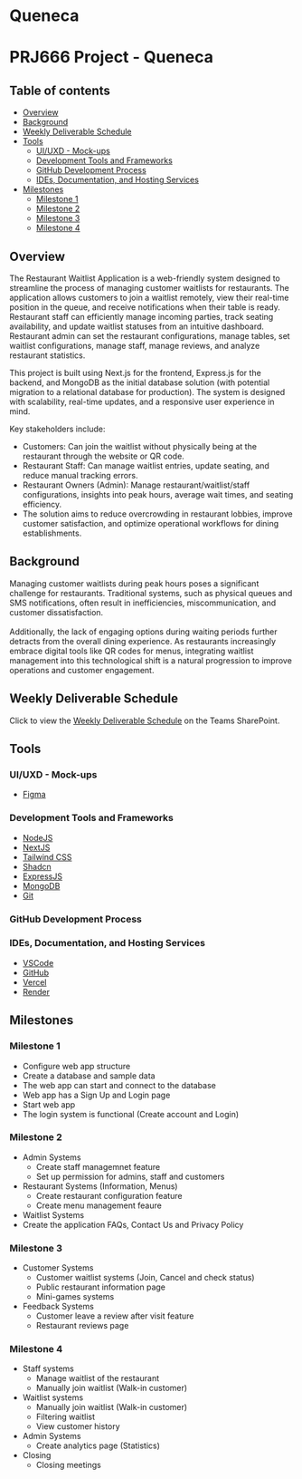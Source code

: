 # Queneca
# PRJ666 Project - Queneca

## Table of contents

- [Overview](#overview)
- [Background](#background)
- [Weekly Deliverable Schedule](#weekly-deliverable-schedule)
- [Tools](#tools)
  - [UI/UXD - Mock-ups](#uiuxd---mock-ups)
  - [Development Tools and Frameworks](#development-tools-and-frameworks)
  - [GitHub Development Process](#github-development-process)
  - [IDEs, Documentation, and Hosting Services](#ides-documentation-and-hosting-services)
- [Milestones](#milestones)
  - [Milestone 1](#milestone-1)
  - [Milestone 2](#milestone-2)
  - [Milestone 3](#milestone-3)
  - [Milestone 4](#milestone-4)

## Overview

The Restaurant Waitlist Application is a web-friendly system designed to streamline the process of managing customer waitlists for restaurants. The application allows customers to join a waitlist remotely, view their real-time position in the queue, and receive notifications when their table is ready. Restaurant staff can efficiently manage incoming parties, track seating availability, and update waitlist statuses from an intuitive dashboard. Restaurant admin can set the restaurant configurations, manage tables, set waitlist configurations, manage staff, manage reviews, and analyze restaurant statistics.

This project is built using Next.js for the frontend, Express.js for the backend, and MongoDB as the initial database solution (with potential migration to a relational database for production). The system is designed with scalability, real-time updates, and a responsive user experience in mind.

Key stakeholders include:

- Customers: Can join the waitlist without physically being at the restaurant through the website or QR code.
- Restaurant Staff: Can manage waitlist entries, update seating, and reduce manual tracking errors.
- Restaurant Owners (Admin): Manage restaurant/waitlist/staff configurations, insights into peak hours, average wait times, and seating efficiency.
- The solution aims to reduce overcrowding in restaurant lobbies, improve customer satisfaction, and optimize operational workflows for dining establishments.


## Background

Managing customer waitlists during peak hours poses a significant challenge for restaurants. Traditional systems, such as physical queues and SMS notifications, often result in inefficiencies, miscommunication, and customer dissatisfaction.<br><br>
Additionally, the lack of engaging options during waiting periods further detracts from the overall dining experience. As restaurants increasingly embrace digital tools like QR codes for menus, integrating waitlist management into this technological shift is a natural progression to improve operations and customer engagement.

## Weekly Deliverable Schedule

Click to view the [Weekly Deliverable Schedule](https://seneca.sharepoint.com/:x:/r/sites/2025-05-05PRJ666NBB/Class%20Materials/PRJ666%20NBB%20Summer%202025%20Deliverables%20Schedule.xlsx?d=w5f24f09ee36b450ab8d2ab21a52c1d78&csf=1&web=1&e=oEtveN) on the Teams SharePoint.

## Tools

### UI/UXD - Mock-ups

- [Figma](https://www.figma.com/design/xt7FrpShSbqRJ5knIQvCcL/QUENECA---UI?node-id=0-1&m=dev&t=IdseNZhYpb7lplT2-1)

### Development Tools and Frameworks

- [NodeJS](https://nodejs.org/en/)
- [NextJS](https://nextjs.org/)
- [Tailwind CSS](https://tailwindcss.com/)
- [Shadcn](https://ui.shadcn.com/)
- [ExpressJS](https://expressjs.com/)
- [MongoDB](https://www.mongodb.com/)
- [Git](https://git-scm.com/)

### GitHub Development Process


### IDEs, Documentation, and Hosting Services

- [VSCode](https://code.visualstudio.com/)
- [GitHub](https://github.com/)
- [Vercel](https://vercel.com/)
- [Render](https://render.com/)

## Milestones

### Milestone 1  

- Configure web app structure
- Create a database and sample data
- The web app can start and connect to the database
- Web app has a Sign Up and Login page
- Start web app
- The login system is functional (Create account and Login)

### Milestone 2

- Admin Systems
  - Create staff managemnet feature
  - Set up permission for admins, staff and customers
- Restaurant Systems (Information, Menus)
  - Create restaurant configuration feature
  - Create menu management feaure
- Waitlist Systems
- Create the application FAQs, Contact Us and Privacy Policy

### Milestone 3

- Customer Systems
  - Customer waitlist systems (Join, Cancel and check status)
  - Public restaurant information page
  - Mini-games systems
- Feedback Systems
  - Customer leave a review after visit feature
  - Restaurant reviews page
 

### Milestone 4

- Staff systems
  - Manage waitlist of the restaurant
  - Manually join waitlist (Walk-in customer)
- Waitlist systems
  - Manually join waitlist (Walk-in customer)
  - Filtering waitlist
  - View customer history
- Admin Systems
  - Create analytics page (Statistics)
- Closing
  - Closing meetings
  
